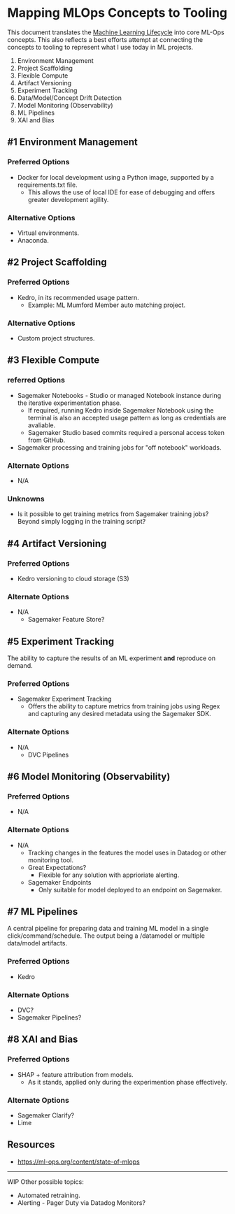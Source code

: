 # Mapping MLOps Concepts to Tooling

This document translates the [Machine Learning Lifecycle](../ml-lifecycle.md) into core ML-Ops concepts. This also reflects a best efforts attempt at connecting the concepts to tooling to represent what I use today in ML projects.

1. Environment Management
2. Project Scaffolding
3. Flexible Compute
4. Artifact Versioning
5. Experiment Tracking
6. Data/Model/Concept Drift Detection
7. Model Monitoring (Observability)
8. ML Pipelines
9. XAI and Bias

## #1 Environment Management

### Preferred Options 
- Docker for local development using a Python image, supported by a requirements.txt file.
    - This allows the use of local IDE for ease of debugging and offers greater development agility.

### Alternative Options
- Virtual environments.
- Anaconda.

## #2 Project Scaffolding

### Preferred Options
- Kedro, in its recommended usage pattern.
    - Example: ML Mumford Member auto matching project.

### Alternative Options
- Custom project structures.

## #3 Flexible Compute

### referred Options
- Sagemaker Notebooks - Studio or managed Notebook instance during the iterative experimentation phase.
    - If required, running Kedro inside Sagemaker Notebook using the terminal is also an accepted usage pattern as long as credentials are avaliable.
    - Sagemaker Studio based commits required a personal access token from GitHub.
- Sagemaker processing and training jobs for "off notebook" workloads.

### Alternate Options
- N/A

### Unknowns
- Is it possible to get training metrics from Sagemaker training jobs? Beyond simply logging in the training script?

## #4 Artifact Versioning

### Preferred Options
- Kedro versioning to cloud storage (S3)

### Alternate Options
- N/A
    - Sagemaker Feature Store?

## #5 Experiment Tracking

The ability to capture the results of an ML experiment **and** reproduce on demand.

### Preferred Options
- Sagemaker Experiment Tracking
    - Offers the ability to capture metrics from training jobs using Regex and capturing any desired metadata using the Sagemaker SDK. 

### Alternate Options
- N/A
    - DVC Pipelines

## #6 Model Monitoring (Observability)

### Preferred Options
- N/A

### Alternate Options
- N/A
    - Tracking changes in the features the model uses in Datadog or other monitoring tool.
    - Great Expectations?
        - Flexible for any solution with apprioriate alerting.
    - Sagemaker Endpoints
        - Only suitable for model deployed to an endpoint on Sagemaker.

## #7 ML Pipelines

A central pipeline for preparing data and training ML model in a single click/command/schedule. The output being a /datamodel or multiple data/model artifacts.

### Preferred Options
- Kedro

### Alternate Options
- DVC?
- Sagemaker Pipelines?

## #8 XAI and Bias

### Preferred Options
- SHAP + feature attribution from models.
    - As it stands, applied only during the experimention phase effectively. 

### Alternate Options
- Sagemaker Clarify?
- Lime

## Resources

- https://ml-ops.org/content/state-of-mlops

---
WIP Other possible topics:
- Automated retraining.
- Alerting - Pager Duty via Datadog Monitors?


